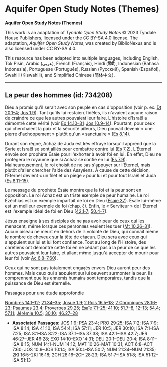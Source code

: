 # Aquifer Open Study Notes (Themes)

**Aquifer Open Study Notes (Themes)**

This work is an adaptation of *Tyndale Open Study Notes* © 2023 Tyndale House Publishers, licensed under the CC BY\-SA 4\.0 license. The adaptation, *Aquifer Open Study Notes*, was created by BiblioNexus and is also licensed under CC BY\-SA 4\.0\.

This resource has been adapted into multiple languages, including English, Tok Pisin, Arabic (عربي), French (Français), Hindi (हिंदी), Indonesian (Bahasa Indonesia), Portuguese (Português), Russian (Русский), Spanish (Español), Swahili (Kiswahili), and Simplified Chinese (简体中文).



--------------------------------

## La peur des hommes (id: 734208)

Dieu a promis qu'il serait avec son peuple en cas d'opposition (voir p. ex. [Dt 20\.1–4](https://ref.ly/Deut20:1-Deut20:4); [Jos 1\.9](https://ref.ly/Josh1:9)). Tant qu'ils lui restaient fidèles, ils n'avaient aucune raison de craindre ce que les autres pouvaient leur faire. L'histoire d'Israël a démontré cette vérité (voir [Ex 14\.10–31](https://ref.ly/Exod14:10-Exod14:31); [Jos 10\.9–14](https://ref.ly/Josh10:9-Josh10:14)). Pourtant, pour ceux qui cherchaient la paix et la sécurité ailleurs, Dieu pouvait devenir « une pierre d'achoppement » plutôt qu'un « sanctuaire » ([Es 8\.14](https://ref.ly/Isa8:14)).

Durant son règne, Achaz de Juda est très effrayé lorsqu'il apprend que la Syrie et Israël se sont alliés pour combattre contre lui ([Es 7\.2](https://ref.ly/Isa7:2)). L’Éternel envoie son prophète Ésaïe pour l'exhorter à avoir foi en lui. En effet, Dieu ne protégera le royaume que si Achaz se confie en lui ([Es 7\.9](https://ref.ly/Isa7:9)). Malheureusement, le roi choisit de ne pas s'appuyer sur l’Éternel, mais plutôt d'aller chercher l'aide des Assyriens. À cause de cette décision, l’Éternel devient « un filet et un piège » pour lui et pour tout Israël et Juda ([Es 8\.11–15](https://ref.ly/Isa8:11-Isa8:15)).

Le message du prophète Ésaïe montre que la foi et la peur sont en opposition. Le roi Achaz est un triste exemple de peur humaine. Le roi Ézéchias est un exemple imparfait de foi en Dieu ([Ésaïe 37](https://ref.ly/Isa37:1-Isa37:38)). Ésaïe lui\-même est un meilleur exemple de foi (chap. [8](https://ref.ly/Isa8:1-Isa8:22)). Enfin, le « Serviteur » de l’Éternel est l'exemple idéal de foi en Dieu ([42\.1–7](https://ref.ly/Isa42:1-Isa42:7); [50\.4–7](https://ref.ly/Isa50:4-Isa50:7)).

Jésus enseigne à ses disciples de ne pas avoir peur de ceux qui les menacent, même lorsque ces personnes veulent les tuer ([Mt 10\.26–31](https://ref.ly/Matt10:26-Matt10:31)). Aucun oiseau ne meurt en dehors de la volonté de Dieu, qui connaît même le nombre de cheveux sur la tête de chacun. Dieu sera avec ceux qui s'appuient sur lui et lui font confiance. Tout au long de l'Histoire, des chrétiens ont démontré cette foi en ne cédant pas à la peur de ce que les autres pouvaient leur faire, et allant même jusqu'à accepter de mourir pour leur foi (voir [Ac 6\.8–7\.60](https://ref.ly/Acts6:8-Acts7:60)).

Ceux qui ne sont pas totalement engagés envers Dieu auront peur des hommes. Mais ceux qui s'appuient sur lui peuvent surmonter la peur. Ils comprennent que les ennemis humains sont temporaires, tandis que la puissance de Dieu est éternelle.

Passages pour une étude approfondie

[Nombres 14\.1–12](https://ref.ly/Num14:1-Num14:12); [21\.34–35](https://ref.ly/Num21:34-Num21:35); [Josué 1\.9](https://ref.ly/Josh1:9); [2 Rois 16\.5–18](https://ref.ly/2Kgs16:5-2Kgs16:18); [2 Chroniques 28\.16–23](https://ref.ly/2Chr28:16-2Chr28:23); [Psaumes 23\.4](https://ref.ly/Ps23:4); [Proverbes 29\.25](https://ref.ly/Prov29:25); [Ésaïe 7\.1–25](https://ref.ly/Isa7:1-Isa7:25); [41\.10](https://ref.ly/Isa41:10); [51\.7–8](https://ref.ly/Isa51:7-Isa51:8), [12–13](https://ref.ly/Isa51:12-Isa51:13); [54\.4](https://ref.ly/Isa54:4); [57\.11](https://ref.ly/Isa57:11); [Jérémie 10\.5](https://ref.ly/Jer10:5); [30\.10](https://ref.ly/Jer30:10); [46\.27–28](https://ref.ly/Jer46:27-Jer46:28)

* **Associated Passages:** JOS 1:9; PSA 23:4; PRO 29:25; ISA 7:2; ISA 7:9; ISA 8:14; ISA 41:10; ISA 54:4; ISA 57:11; JER 10:5; JER 30:10; ISA 7:1–ISA 7:25; ISA 8:1–ISA 8:22; ISA 37:1–ISA 37:38; ISA 42:1–ISA 42:7; JER 46:27–JER 46:28; EXO 14:10–EXO 14:31; DEU 20:1–DEU 20:4; ISA 8:11–ISA 8:15; NUM 14:1–NUM 14:12; MAT 10:26–MAT 10:31; ACT 6:8–ACT 7:60; JOS 10:9–JOS 10:14; ISA 50:4–ISA 50:7; NUM 21:34–NUM 21:35; 2KI 16:5–2KI 16:18; 2CH 28:16–2CH 28:23; ISA 51:7–ISA 51:8; ISA 51:12–ISA 51:13

